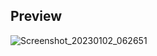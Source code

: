 ## Preview

![Screenshot_20230102_062651](https://user-images.githubusercontent.com/119123412/210262821-22648af8-18c8-4c08-9b23-a950fa0b4f30.png)
